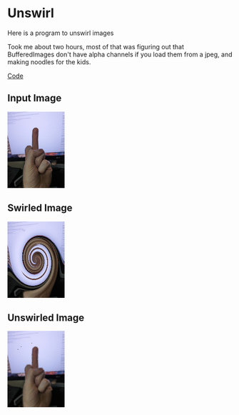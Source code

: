 # Unswirl

Here is a program to unswirl images

Took me about two hours, most of that was figuring out that BufferedImages don't have alpha channels
if you load them from a jpeg, and making noodles for the kids.

[Code](src/main/kotlin/Main.kt)


## Input Image
![Input image](input.png)


## Swirled Image
![Swirled image](swirl.png)


## Unswirled Image
![Unswirled image](unswirled.png)